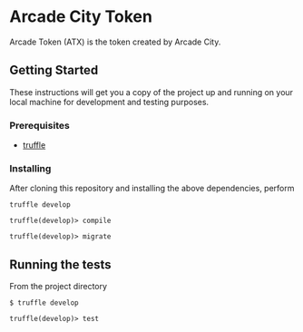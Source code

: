 # Arcade City Token

Arcade Token (ATX) is the token created by Arcade City.

## Getting Started

These instructions will get you a copy of the project up and running on your local machine for development and testing purposes.

### Prerequisites

* [truffle](https://truffleframework.com)

### Installing

After cloning this repository and installing the above dependencies, perform

```
truffle develop
```

```
truffle(develop)> compile
```

```
truffle(develop)> migrate
```

## Running the tests

From the project directory

```
$ truffle develop
```

```
truffle(develop)> test
```
